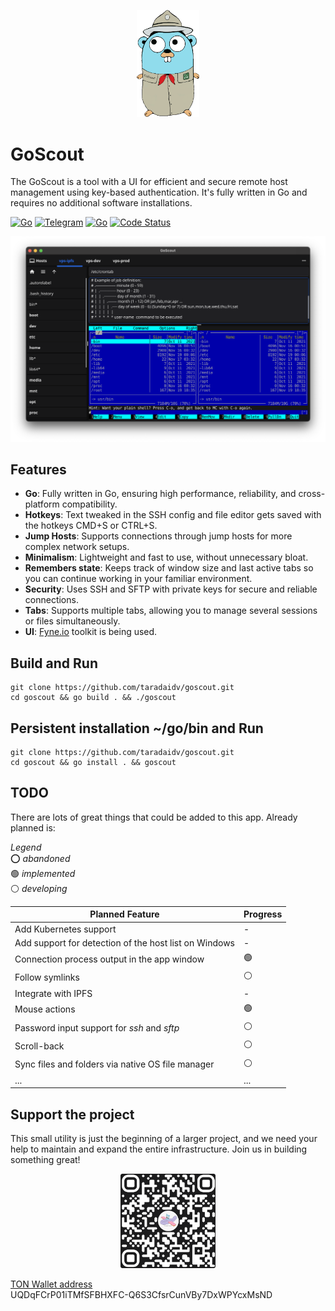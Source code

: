 
<p align="center"><img src="docs/images/GoScout.png" alt="GoScout" width="20%"></p>

# GoScout

The GoScout is a tool with a UI for efficient and secure remote host management using key-based authentication. It's fully written in Go and requires no additional software installations.


[![Go](https://img.shields.io/badge/Go-1.23-blue)](https://golang.org)
[![Telegram](https://img.shields.io/badge/Telegram-Message-blue)](https://t.me/taradaidv)
[![Go](https://img.shields.io/badge/Go-100%25-brightgreen)](https://golang.org)
[![Code Status](https://img.shields.io/badge/Code%20Status-active-brightgreen.svg)](https://github.com/taradaidv/goscout/tree/main)

<p align="center"><img src="docs/images/screenshot.png" alt="GoScout"></p>

## Features
- **Go**: Fully written in Go, ensuring high performance, reliability, and cross-platform compatibility.
- **Hotkeys**: Text tweaked in the SSH config and file editor gets saved with the hotkeys CMD+S or CTRL+S.
- **Jump Hosts**: Supports connections through jump hosts for more complex network setups.
- **Minimalism**: Lightweight and fast to use, without unnecessary bloat.
- **Remembers state**: Keeps track of window size and last active tabs so you can continue working in your familiar environment.
- **Security**: Uses SSH and SFTP with private keys for secure and reliable connections.
- **Tabs**: Supports multiple tabs, allowing you to manage several sessions or files simultaneously.
- **UI**: [Fyne.io](https://fyne.io) toolkit is being used.

## Build and Run

```
git clone https://github.com/taradaidv/goscout.git
cd goscout && go build . && ./goscout
```

## Persistent installation ~/go/bin and Run 

```
git clone https://github.com/taradaidv/goscout.git
cd goscout && go install . && goscout
```

## TODO
There are lots of great things that could be added to this app.
Already planned is:

*Legend*  
⭕️ *abandoned*  
🟢 *implemented*  
⚪️ *developing* 

|**Planned Feature**| **Progress**|
|-|-|
|Add Kubernetes support|-|
|Add support for detection of the host list on Windows|-|
|Connection process output in the app window|🟢|
|Follow symlinks|⚪️|
|Integrate with IPFS|-|
|Mouse actions|🟢|
|Password input support for *ssh* and *sftp*|⚪️|
|Scroll-back|⚪️|
|Sync files and folders via native OS file manager|⚪️|
|...|...|


## Support the project
This small utility is just the beginning of a larger project, and we need your help to maintain and expand the entire infrastructure. Join us in building something great!

<p align="center">
  <img src="docs/images/TON.png" alt="GoScout" width="30%">

  [TON Wallet address](https://ton.org)  
  UQDqFCrP01iTMfSFBHXFC-Q6S3CfsrCunVBy7DxWPYcxMsND
</p>